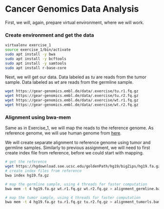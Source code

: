 # Cancer Genomics Data Analysis

First, we will, again, prepare virtual environment, where we will work.

### Create environment and get the data

```bash
virtualenv exercise_1
source exercise_1/bin/activate
sudo apt install -y bwa
sudo apt install -y bcftools
sudo apt install -y samtools
sudo apt install r-base-core

```
Next, we will get our data. Data labeled as *tu* are reads from the tumor sample. Data labeled as *wt* are reads from the germline sample.

```bash
wget https://gear-genomics.embl.de/data/.exercise/tu.r1.fq.gz
wget https://gear-genomics.embl.de/data/.exercise/tu.r2.fq.gz
wget https://gear-genomics.embl.de/data/.exercise/wt.r1.fq.gz
wget https://gear-genomics.embl.de/data/.exercise/wt.r2.fq.gz
```

### Alignment using bwa-mem
Same as in Exercise_1, we will map the reads to the reference genome. As reference genome, we will use
human genome from [here](https://hgdownload.soe.ucsc.edu/goldenPath/hg19/bigZips/hg19.fa.gz).

We will create separate alignment to reference genome using tumor and germline samples.
Similarly to previous assignment, we will need to first create index file from reference, before we could start with mapping. 

```bash
# get the reference
wget https://hgdownload.soe.ucsc.edu/goldenPath/hg19/bigZips/hg19.fa.gz
# create index files from reference
bwa index hg19.fa.gz

# map the germline sample, using 4 threads for faster computation
bwa mem -t 4 hg19.fa.gz wt.r1.fq.gz wt.r2.fq.gz > alignment_germline.bam

# map the tumor sample, using 4 threads for faster computation
bwa mem -t 4 hg19.fa.gz tu.r1.fq.gz tu.r2.fq.gz > alignment_tumorls.bam
```
